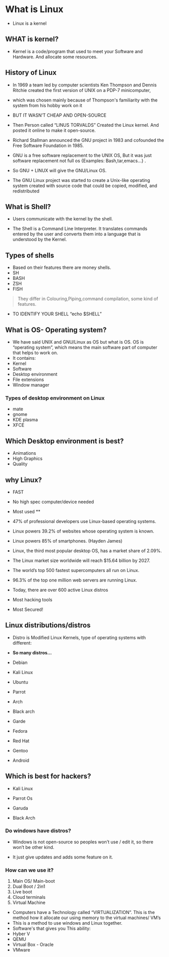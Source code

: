 

 # What is Linux
 
-  Linux is a kernel

## WHAT is kernel?

- Kernel is a code/program that used to meet your Software and Hardware. And allocate some resources.
 

## History of Linux

- In 1969 a team led by computer scientists Ken Thompson and Dennis Ritchie created the first version of UNIX on a PDP-7 minicomputer, 
- which was chosen mainly because of Thompson's familiarity with the system from his hobby work on it

- BUT IT WASN’T CHEAP AND OPEN-SOURCE

- Then Person called “LINUS TORVALDS” Created the Linux kernel. And posted it online to make it open-source.


- Richard Stallman announced the GNU project in 1983 and cofounded the Free Software Foundation in 1985.

- GNU is a free software replacement to the UNIX OS, But it was just software replacement not full os {Examples: Bash,tar,emacs…} .

- So GNU + LINUX will give the GNU/Linux OS.

- The GNU Linux project was started to create a Unix-like operating system created with source code that could be copied, modified, and redistributed

## What is Shell?

- Users communicate with the kernel by the shell.

- The Shell is a Command Line Interpreter. It translates commands entered by the user and converts them into a language that is understood by the Kernel.


## Types of shells
- Based on their features there are money shells.
- SH
- BASH
- ZSH
- FISH

> They differ in Colouring,Piping,command compilation, some kind of features.

- TO IDENTIFY YOUR SHELL “echo $SHELL”

## What is OS- Operating system?
- We have said UNIX and GNU/Linux as OS but what is OS. OS is “operating system”, which means the main software part of computer that helps to work on.
- It contains:
- Kernel
- Software
- Desktop environment
- File extensions
- Window manager


### Types of desktop environment on Linux

* mate
* gnome
* KDE plasma
* XFCE
## Which Desktop environment is best?
- Animations
- High Graphics
- Quality
## why Linux?
- FAST
- No high spec computer/device needed
- Most used
    **

- 47% of professional developers use Linux-based operating systems. 
    
- Linux powers 39.2% of websites whose operating system is known.
    
- Linux powers 85% of smartphones. (Hayden James)
    
- Linux, the third most popular desktop OS, has a market share of 2.09%.
    
- The Linux market size worldwide will reach $15.64 billion by 2027. 
    
- The world’s top 500 fastest supercomputers all run on Linux. 
    
- 96.3% of the top one million web servers are running Linux.
    
- Today, there are over 600 active Linux distros
    

- Most hacking tools
- Most Secured!
## Linux distributions/distros

- Distro is Modified Linux Kernels, type of operating systems with different:
- **So many distros…**

- Debian

- Kali Linux
- Ubuntu
- Parrot
- Arch
- Black arch
- Garde
- Fedora
- Red Hat
- Gentoo
- Android
## Which is best for hackers?

- Kali Linux
    
- Parrot Os
    
- Garuda
    
- Black Arch
    


### Do windows have distros?

- Windows is not open-source so peoples won’t use / edit it, so there won’t be other kind.

- It just give updates and adds some feature on it.

### How can we use it?

1. Main OS/ Main-boot
2. Dual Boot / 2in1
3. Live boot
4. Cloud terminals
5. Virtual Machine

- Computers have a Technology called “VIRTUALIZATION”. This is the method how it allocate our using memory to the virtual machines/ VM’s 
- This is a method to use windows and Linux together.
- Software's that gives you This ability:
- Hyber V
- QEMU
- Virtual Box - Oracle
- VMware




